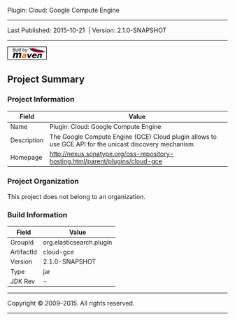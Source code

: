 Plugin: Cloud: Google Compute Engine

------------------------------------------------------------------------

<span id="publishDate">Last Published: 2015-10-21</span>  | <span id="projectVersion">Version: 2.1.0-SNAPSHOT</span>

------------------------------------------------------------------------

[![Built by Maven](./images/logos/maven-feather.png)](http://maven.apache.org/ "Built by Maven")

Project Summary
---------------

### Project Information

| Field       | Value                                                                                                   |
|-------------|---------------------------------------------------------------------------------------------------------|
| Name        | Plugin: Cloud: Google Compute Engine                                                                    |
| Description | The Google Compute Engine (GCE) Cloud plugin allows to use GCE API for the unicast discovery mechanism. |
| Homepage    | <http://nexus.sonatype.org/oss-repository-hosting.html/parent/plugins/cloud-gce>                        |

### Project Organization

This project does not belong to an organization.

### Build Information

| Field      | Value                    |
|------------|--------------------------|
| GroupId    | org.elasticsearch.plugin |
| ArtifactId | cloud-gce                |
| Version    | 2.1.0-SNAPSHOT           |
| Type       | jar                      |
| JDK Rev    | -                        |

------------------------------------------------------------------------

Copyright © 2009–2015. All rights reserved.

------------------------------------------------------------------------



